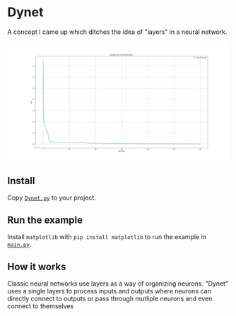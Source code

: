 # Dynet
A concept I came up which ditches the idea of "layers" in a neural network.

![A picture of the XOR test's error graph](assets/XOR_.png)

## Install
Copy [`Dynet.py`](Dynet.py) to your project.

## Run the example

Install `matplotlib` with `pip install matplotlib` to run the example in 
[`main.py`](main.py).

## How it works
Classic neural networks use layers as a way of organizing neurons. 
"Dynet" uses a single layers to process inputs and outputs where neurons can 
directly connect to outputs or pass through mutliple neurons and even connect to themselves
